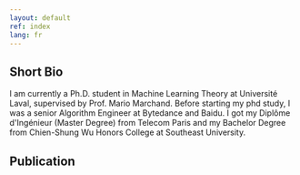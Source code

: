 ```yaml
---
layout: default
ref: index
lang: fr
---
```

## Short Bio
  I am currently a Ph.D. student in Machine Learning Theory at Université Laval, supervised by Prof. Mario Marchand. 
  Before starting my phd study, I was a senior Algorithm Engineer at Bytedance and Baidu. 
  I got my Diplôme d'Ingénieur (Master Degree) from Telecom Paris and my Bachelor Degree from Chien-Shung Wu Honors College at Southeast University.
    

## Publication


